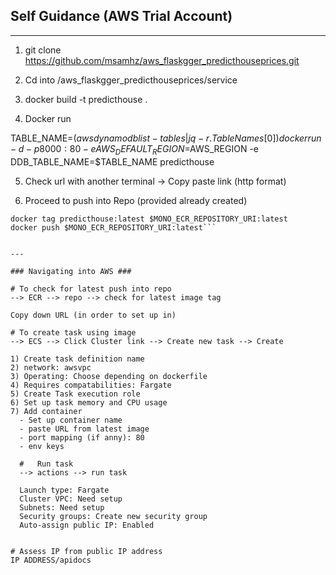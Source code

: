 ## Self Guidance (AWS Trial Account)
---
1) git clone https://github.com/msamhz/aws_flaskgger_predicthouseprices.git

2) Cd into /aws_flaskgger_predicthouseprices/service

3) docker build -t predicthouse .

4) Docker run 

TABLE_NAME=$(aws dynamodb list-tables | jq -r .TableNames[0])
docker run -d -p 8000:80 -e AWS_DEFAULT_REGION=$AWS_REGION -e DDB_TABLE_NAME=$TABLE_NAME predicthouse

5) Check url with another terminal 
-> Copy paste link (http format) 

6) Proceed to push into Repo (provided already created)

```MONO_ECR_REPOSITORY_URI=$(aws ecr describe-repositories | jq -r .repositories[].repositoryUri | grep mono)
docker tag predicthouse:latest $MONO_ECR_REPOSITORY_URI:latest
docker push $MONO_ECR_REPOSITORY_URI:latest```


---

### Navigating into AWS ### 

# To check for latest push into repo 
--> ECR --> repo --> check for latest image tag

Copy down URL (in order to set up in)

# To create task using image 
--> ECS --> Click Cluster link --> Create new task --> Create

1) Create task definition name 
2) network: awsvpc
3) Operating: Choose depending on dockerfile 
4) Requires compatabilities: Fargate 
5) Create Task execution role 
6) Set up task memory and CPU usage 
7) Add container 
  - Set up container name 
  - paste URL from latest image 
  - port mapping (if anny): 80 
  - env keys 
  
  #   Run task 
  --> actions --> run task 
  
  Launch type: Fargate 
  Cluster VPC: Need setup 
  Subnets: Need setup 
  Security groups: Create new security group
  Auto-assign public IP: Enabled 
  

# Assess IP from public IP address 
IP ADDRESS/apidocs
